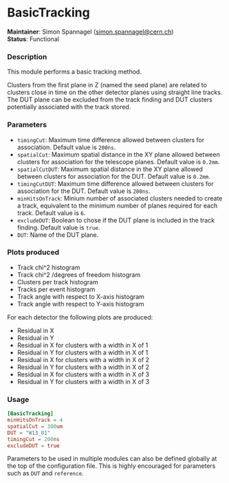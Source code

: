 # BasicTracking
**Maintainer**: Simon Spannagel (<simon.spannagel@cern.ch>)   
**Status**: Functional   

### Description
This module performs a basic tracking method.

Clusters from the first plane in Z (named the seed plane) are related to clusters close in time on the other detector planes using straight line tracks. The DUT plane can be excluded from the track finding and DUT clusters potentially associated with the track stored.

### Parameters
* `timingCut`: Maximum time difference allowed between clusters for association. Default value is `200ns`.
* `spatialCut`: Maximum spatial distance in the XY plane allowed between clusters for association for the telescope planes. Default value is `0.2mm`.
* `spatialCutDUT`: Maximum spatial distance in the XY plane allowed between clusters for association for the DUT. Default value is `0.2mm`.
* `timingCutDUT`: Maximum time difference allowed between clusters for association for the DUT. Default value is `200ns`.
* `minHitsOnTrack`: Minium number of associated clusters needed to create a track, equivalent to the minimum number of planes required for each track. Default value is `6`.
* `excludeDUT`: Boolean to chose if the DUT plane is included in the track finding. Default value is `true`.
* `DUT`: Name of the DUT plane.

### Plots produced
* Track chi^2 histogram
* Track chi^2 /degrees of freedom histogram
* Clusters per track histogram
* Tracks per event histogram
* Track angle with respect to X-axis histogram
* Track angle with respect to Y-axis histogram

For each detector the following plots are produced:

* Residual in X
* Residual in Y
* Residual in X for clusters with a width in X of 1
* Residual in Y for clusters with a width in X of 1
* Residual in X for clusters with a width in X of 2
* Residual in Y for clusters with a width in X of 2
* Residual in X for clusters with a width in X of 3
* Residual in Y for clusters with a width in X of 3

### Usage
```toml
[BasicTracking]
minHitsOnTrack = 4
spatialCut = 300um
DUT = "W13_01"
timingCut = 200ns
excludeDUT = true
```
Parameters to be used in multiple modules can also be defined globally at the top of the configuration file. This is highly encouraged for parameters such as `DUT` and `reference`.

